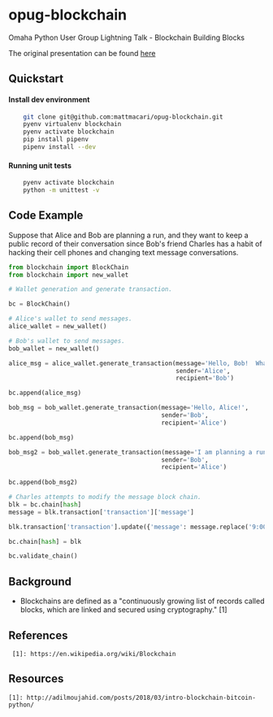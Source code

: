 # opug-blockchain
Omaha Python User Group Lightning Talk - Blockchain Building Blocks

The original presentation can be found [here](http://bit.ly/2GGm0co)

## Quickstart

#### Install dev environment
```sh
    git clone git@github.com:mattmacari/opug-blockchain.git
    pyenv virtualenv blockchain
    pyenv activate blockchain
    pip install pipenv
    pipenv install --dev
```

#### Running unit tests
```sh
    pyenv activate blockchain
    python -m unittest -v
```

## Code Example

Suppose that Alice and Bob are planning a run, and  they want to keep a public record of their conversation since Bob's
friend Charles has a habit of hacking their cell phones and changing text message conversations.

```python
from blockchain import BlockChain
from blockchain import new_wallet

# Wallet generation and generate transaction.

bc = BlockChain()

# Alice's wallet to send messages.
alice_wallet = new_wallet()

# Bob's wallet to send messages.
bob_wallet = new_wallet()

alice_msg = alice_wallet.generate_transaction(message='Hello, Bob!  What time shall we meet for our run?',
                                              sender='Alice',
                                              recipient='Bob')

bc.append(alice_msg)

bob_msg = bob_wallet.generate_transaction(message='Hello, Alice!',
                                          sender='Bob',
                                          recipient='Alice')

bc.append(bob_msg)

bob_msg2 = bob_wallet.generate_transaction(message='I am planning a run tomorrow at 9:00.  Are you free?',
                                          sender='Bob',
                                          recipient='Alice')
                                          
bc.append(bob_msg2)

# Charles attempts to modify the message block chain.
blk = bc.chain[hash]
message = blk.transaction['transaction']['message']

blk.transaction['transaction'].update({'message': message.replace('9:00', '11:00')})

bc.chain[hash] = blk

bc.validate_chain()

```

## Background

* Blockchains are defined as a "continuously growing list of records called blocks, which are linked and secured
 using cryptography." [1]
 
## References
     [1]: https://en.wikipedia.org/wiki/Blockchain
     
## Resources
    [1]: http://adilmoujahid.com/posts/2018/03/intro-blockchain-bitcoin-python/
